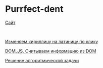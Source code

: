 # Purrfect-dent
<p><a href= "https://zhenyaezix.github.io/Purrfect-dent/" target="_blank"> Сайт </a></p><br>
<p><a href= "https://zhenyaezix.github.io/-/" target="_blank"> Изменяем кириллицу на латиницу по клику </a></p>
<p><a href= "https://zhenyaezix.github.io/Zadachi/" target="_blank"> DOM_JS. Считываем информацию из DOM </a></p>
<p><a href= "https://zhenyaezix.github.io/Zadachi2/" target="_blank"> Решение алгоритмической задачи </a></p>

